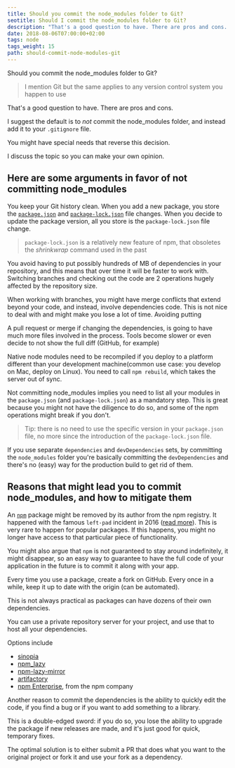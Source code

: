```yaml
---
title: Should you commit the node_modules folder to Git?
seotitle: Should I commit the node_modules folder to Git?
description: "That's a good question to have. There are pros and cons. I discuss the topic so you can make your own opinion."
date: 2018-08-06T07:00:00+02:00
tags: node
tags_weight: 15
path: should-commit-node-modules-git
---
```


Should you commit the node_modules folder to Git?

> I mention Git but the same applies to any version control system you happen to use

That's a good question to have. There are pros and cons.

I suggest the default is to _not_ commit the node_modules folder, and instead add it to your `.gitignore` file.

You might have special needs that reverse this decision.

I discuss the topic so you can make your own opinion.

## Here are some arguments in favor of not committing node_modules

You keep your Git history clean. When you add a new package, you store the [`package.json`](https://flaviocopes.com/package-json/) and [`package-lock.json`](https://flaviocopes.com/package-lock-json/) file changes.
When you decide to update the package version, all you store is the `package-lock.json` file change.

> `package-lock.json` is a relatively new feature of npm, that obsoletes the _shrinkwrap_ command used in the past

You avoid having to put possibly hundreds of MB of dependencies in your repository, and this means that over time it will be faster to work with. Switching branches and checking out the code are 2 operations hugely affected by the repository size.

When working with branches, you might have merge conflicts that extend beyond your code, and instead, involve dependencies code. This is not nice to deal with and might make you lose a lot of time. Avoiding putting

A pull request or merge if changing the dependencies, is going to have much more files involved in the process. Tools become slower or even decide to not show the full diff (GitHub, for example)

Native node modules need to be recompiled if you deploy to a platform different than your development machine(common use case: you develop on Mac, deploy on Linux). You need to call `npm rebuild`, which takes the server out of sync.

Not committing node_modules implies you need to list all your modules in the `package.json` (and `package-lock.json`) as a mandatory step. This is great because you might not have the diligence to do so, and some of the npm operations might break if you don't.

> Tip: there is no need to use the specific version in your `package.json` file, no more since the introduction of the `package-lock.json` file.

If you use separate `dependencies` and `devDependencies` sets, by committing the `node_modules` folder you're basically committing the `devDependencies` and there's no (easy) way for the production build to get rid of them.

## Reasons that might lead you to commit node_modules, and how to mitigate them

An [`npm`](https://flaviocopes.com/npm/) package might be removed by its author from the npm registry. It happened with the famous `left-pad` incident in 2016 ([read more](https://www.theregister.co.uk/2016/03/23/npm_left_pad_chaos/)). This is very rare to happen for popular packages. If this happens, you might no longer have access to that particular piece of functionality.

You might also argue that `npm` is not guaranteed to stay around indefinitely, it might disappear, so an easy way to guarantee to have the full code of your application in the future is to commit it along with your app.

Every time you use a package, create a fork on GitHub. Every once in a while, keep it up to date with the origin (can be automated).

This is not always practical as packages can have dozens of their own dependencies.

You can use a private repository server for your project, and use that to host all your dependencies.

Options include

- [sinopia](https://github.com/rlidwka/sinopia)
- [npm_lazy](https://github.com/mixu/npm_lazy)
- [npm-lazy-mirror](https://www.npmjs.com/package/npm-lazy-mirror)
- [artifactory](https://jfrog.com/artifactory/)
- [npm Enterprise](https://www.npm-enterprise.com/), from the npm company

Another reason to commit the dependencies is the ability to quickly edit the code, if you find a bug or if you want to add something to a library.

This is a double-edged sword: if you do so, you lose the ability to upgrade the package if new releases are made, and it's just good for quick, temporary fixes.

The optimal solution is to either submit a PR that does what you want to the original project or fork it and use your fork as a dependency.